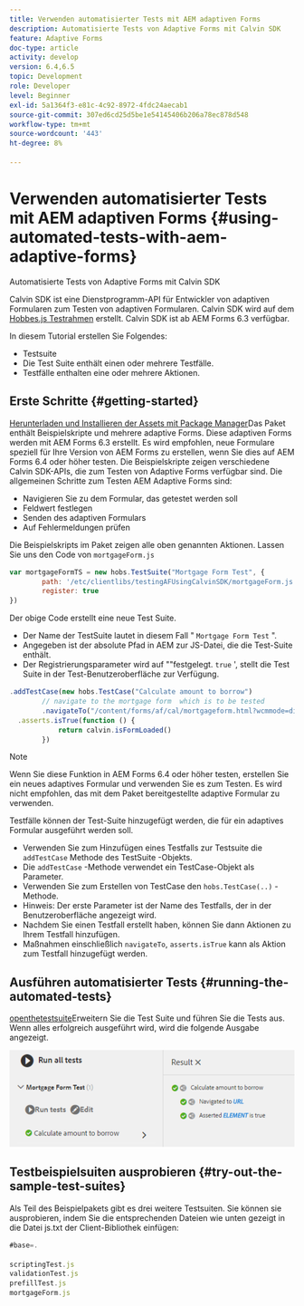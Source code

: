 ```yaml
---
title: Verwenden automatisierter Tests mit AEM adaptiven Forms
description: Automatisierte Tests von Adaptive Forms mit Calvin SDK
feature: Adaptive Forms
doc-type: article
activity: develop
version: 6.4,6.5
topic: Development
role: Developer
level: Beginner
exl-id: 5a1364f3-e81c-4c92-8972-4fdc24aecab1
source-git-commit: 307ed6cd25d5be1e54145406b206a78ec878d548
workflow-type: tm+mt
source-wordcount: '443'
ht-degree: 8%

---
```


# Verwenden automatisierter Tests mit AEM adaptiven Forms {#using-automated-tests-with-aem-adaptive-forms}

Automatisierte Tests von Adaptive Forms mit Calvin SDK

Calvin SDK ist eine Dienstprogramm-API für Entwickler von adaptiven Formularen zum Testen von adaptiven Formularen. Calvin SDK wird auf dem [Hobbes.js Testrahmen](https://experienceleague.adobe.com/docs/experience-manager-release-information/aem-release-updates/previous-updates/aem-previous-versions.html?lang=de) erstellt. Calvin SDK ist ab AEM Forms 6.3 verfügbar.

In diesem Tutorial erstellen Sie Folgendes:

* Testsuite
* Die Test Suite enthält einen oder mehrere Testfälle.
* Testfälle enthalten eine oder mehrere Aktionen.

## Erste Schritte {#getting-started}

[Herunterladen und Installieren der Assets mit Package Manager](assets/testingadaptiveformsusingcalvinsdk1.zip)Das Paket enthält Beispielskripte und mehrere adaptive Forms. Diese adaptiven Forms werden mit AEM Forms 6.3 erstellt. Es wird empfohlen, neue Formulare speziell für Ihre Version von AEM Forms zu erstellen, wenn Sie dies auf AEM Forms 6.4 oder höher testen. Die Beispielskripte zeigen verschiedene Calvin SDK-APIs, die zum Testen von Adaptive Forms verfügbar sind. Die allgemeinen Schritte zum Testen AEM Adaptive Forms sind:

* Navigieren Sie zu dem Formular, das getestet werden soll
* Feldwert festlegen
* Senden des adaptiven Formulars
* Auf Fehlermeldungen prüfen

Die Beispielskripts im Paket zeigen alle oben genannten Aktionen.
Lassen Sie uns den Code von `mortgageForm.js`

```javascript
var mortgageFormTS = new hobs.TestSuite("Mortgage Form Test", {
        path: '/etc/clientlibs/testingAFUsingCalvinSDK/mortgageForm.js',
        register: true
})
```

Der obige Code erstellt eine neue Test Suite.

* Der Name der TestSuite lautet in diesem Fall &quot; `Mortgage Form Test` &quot;.
* Angegeben ist der absolute Pfad in AEM zur JS-Datei, die die Test-Suite enthält.
* Der Registrierungsparameter wird auf &quot;&quot;festgelegt. `true` &#39;, stellt die Test Suite in der Test-Benutzeroberfläche zur Verfügung.

```javascript
.addTestCase(new hobs.TestCase("Calculate amount to borrow")
        // navigate to the mortgage form  which is to be tested
        .navigateTo("/content/forms/af/cal/mortgageform.html?wcmmode=disabled")
  .asserts.isTrue(function () {
            return calvin.isFormLoaded()
        })
```

>[!NOTE]
>
>Wenn Sie diese Funktion in AEM Forms 6.4 oder höher testen, erstellen Sie ein neues adaptives Formular und verwenden Sie es zum Testen. Es wird nicht empfohlen, das mit dem Paket bereitgestellte adaptive Formular zu verwenden.

Testfälle können der Test-Suite hinzugefügt werden, die für ein adaptives Formular ausgeführt werden soll.

* Verwenden Sie zum Hinzufügen eines Testfalls zur Testsuite die `addTestCase` Methode des TestSuite -Objekts.
* Die `addTestCase` -Methode verwendet ein TestCase-Objekt als Parameter.
* Verwenden Sie zum Erstellen von TestCase den `hobs.TestCase(..)` -Methode.
* Hinweis: Der erste Parameter ist der Name des Testfalls, der in der Benutzeroberfläche angezeigt wird.
* Nachdem Sie einen Testfall erstellt haben, können Sie dann Aktionen zu Ihrem Testfall hinzufügen.
* Maßnahmen einschließlich `navigateTo`, `asserts.isTrue` kann als Aktion zum Testfall hinzugefügt werden.

## Ausführen automatisierter Tests {#running-the-automated-tests}

[openthetestsuite](http://localhost:4502/libs/granite/testing/hobbes.html)Erweitern Sie die Test Suite und führen Sie die Tests aus. Wenn alles erfolgreich ausgeführt wird, wird die folgende Ausgabe angezeigt.

![calvinsdk](assets/calvinimage.png)

## Testbeispielsuiten ausprobieren {#try-out-the-sample-test-suites}

Als Teil des Beispielpakets gibt es drei weitere Testsuiten. Sie können sie ausprobieren, indem Sie die entsprechenden Dateien wie unten gezeigt in die Datei js.txt der Client-Bibliothek einfügen:

```javascript
#base=.

scriptingTest.js
validationTest.js
prefillTest.js
mortgageForm.js
```

